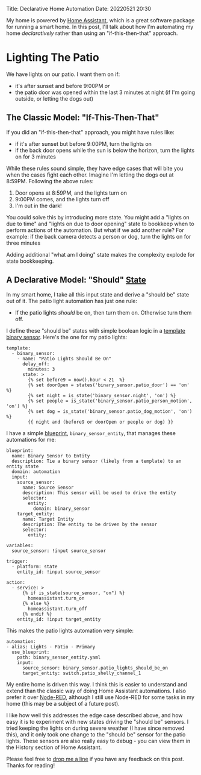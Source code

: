 Title: Declarative Home Automation
Date: 20220521 20:30

My home is powered by [Home Assistant](https://www.home-assistant.io), which is a great software package for running a smart home. In this post, I'll talk about how I'm automating my home *declaratively* rather than using an "if-this-then-that" approach.

# Lighting The Patio

We have lights on our patio. I want them on if:

- it's after sunset and before 9:00PM
*or*
- the patio door was opened within the last 3 minutes at night (if I'm going outside, or letting the dogs out)

## The Classic Model: "If-This-Then-That"

If you did an "if-this-then-that" approach, you might have rules like:

- if it's after sunset but before 9:00PM, turn the lights on
- if the back door opens while the sun is below the horizon, turn the lights on for 3 minutes

While these rules sound simple, they have edge cases that will bite you when the cases fight each other. Imagine I'm letting the dogs out at 8:59PM. Following the above rules:

1. Door opens at 8:59PM, and the lights turn on
2. 9:00PM comes, and the lights turn off
3. I'm out in the dark!

You could solve this by introducing more state. You might add a "lights on due to time" and "lights on due to door opening" state to bookkeep when to perform actions of the automation. But what if we add another rule? For example: if the back camera detects a person or dog, turn the lights on for three minutes

Adding additional "what am I doing" state makes the complexity explode for state bookkeeping.

## A Declarative Model: "Should" [State](State.md)

In my smart home, I take all this input state and derive a "should be" state out of it. The patio light automation has just one rule:

- If the patio lights *should* be on, then turn them on. Otherwise turn them off.

I define these "should be" states with simple boolean logic in a [template binary sensor](https://www.home-assistant.io/integrations/template/). Here's the one for my patio lights:

    template:
      - binary_sensor:
        - name: "Patio Lights Should Be On"
          delay_off:
            minutes: 3
          state: >
            {% set before9 = now().hour < 21  %}
            {% set doorOpen = states('binary_sensor.patio_door') == 'on' %}
            {% set night = is_state('binary_sensor.night', 'on') %}
            {% set people = is_state('binary_sensor.patio_person_motion', 'on') %}
            {% set dog = is_state('binary_sensor.patio_dog_motion', 'on') %}
            {{ night and (before9 or doorOpen or people or dog) }}

I have a simple [blueprint](https://www.home-assistant.io/docs/automation/using_blueprints/), `binary_sensor_entity`, that manages these automations for me:

    blueprint:
      name: Binary Sensor to Entity
      description: Tie a binary sensor (likely from a template) to an entity state
      domain: automation
      input:
        source_sensor:
          name: Source Sensor
          description: This sensor will be used to drive the entity
          selector:
            entity:
              domain: binary_sensor
        target_entity:
          name: Target Entity
          description: The entity to be driven by the sensor
          selector:
            entity:

    variables:
      source_sensor: !input source_sensor

    trigger:
      - platform: state
        entity_id: !input source_sensor

    action:
      - service: >
          {% if is_state(source_sensor, "on") %}
            homeassistant.turn_on
          {% else %}
            homeassistant.turn_off
          {% endif %}
        entity_id: !input target_entity

This makes the patio lights automation very simple:

    automation:
    - alias: Lights - Patio - Primary
      use_blueprint:
        path: binary_sensor_entity.yaml
        input:
          source_sensor: binary_sensor.patio_lights_should_be_on
          target_entity: switch.patio_shelly_channel_1

My entire home is driven this way. I think this is easier to understand and extend than the classic way of doing Home Assistant automations. I also prefer it over [Node-RED](https://nodered.org), although I still use Node-RED for some tasks in my home (this may be a subject of a future post).

I like how well this addresses the edge case described above, and how easy it is to experiment with new states driving the "should be" sensors. I tried keeping the lights on during severe weather (I have since removed this), and it only took one change to the "should be" sensor for the patio lights. These sensors are also really easy to debug - you can view them in the History section of Home Assistant.

Please feel free to [drop me a line](/about.html) if you have any feedback on this post. Thanks for reading!

